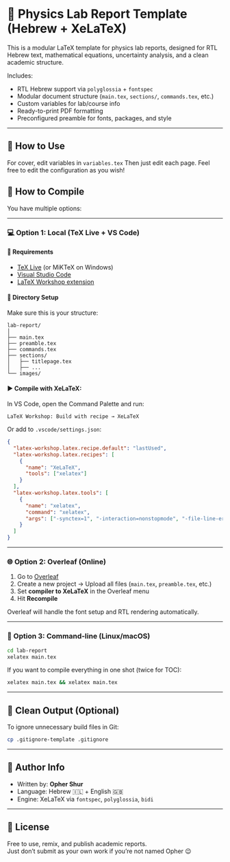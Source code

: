 # 📘 Physics Lab Report Template (Hebrew + XeLaTeX)

This is a modular LaTeX template for physics lab reports, designed for RTL Hebrew text, mathematical equations, uncertainty analysis, and a clean academic structure.

Includes:
- RTL Hebrew support via `polyglossia` + `fontspec`
- Modular document structure (`main.tex`, `sections/`, `commands.tex`, etc.)
- Custom variables for lab/course info
- Ready-to-print PDF formatting
- Preconfigured preamble for fonts, packages, and style

---

## 🦌 How to Use
For cover, edit variables in `variables.tex`
Then just edit each page. Feel free to edit the configuration as you wish!

## 🚀 How to Compile

You have multiple options:

---

### 💻 Option 1: **Local (TeX Live + VS Code)**

#### 🔧 Requirements
- [TeX Live](https://www.tug.org/texlive/) (or MiKTeX on Windows)
- [Visual Studio Code](https://code.visualstudio.com/)
- [LaTeX Workshop extension](https://marketplace.visualstudio.com/items?itemName=James-Yu.latex-workshop)

#### 📂 Directory Setup
Make sure this is your structure:

```
lab-report/
│
├── main.tex
├── preamble.tex
├── commands.tex
├── sections/
│   ├── titlepage.tex
│   ├── ...
└── images/
```

#### ▶️ Compile with XeLaTeX:
In VS Code, open the Command Palette and run:
```
LaTeX Workshop: Build with recipe → XeLaTeX
```

Or add to `.vscode/settings.json`:
```json
{
  "latex-workshop.latex.recipe.default": "lastUsed",
  "latex-workshop.latex.recipes": [
    {
      "name": "XeLaTeX",
      "tools": ["xelatex"]
    }
  ],
  "latex-workshop.latex.tools": [
    {
      "name": "xelatex",
      "command": "xelatex",
      "args": ["-synctex=1", "-interaction=nonstopmode", "-file-line-error", "%DOC%"]
    }
  ]
}
```

---

### 🌐 Option 2: **Overleaf (Online)**

1. Go to [Overleaf](https://www.overleaf.com/)
2. Create a new project → Upload all files (`main.tex`, `preamble.tex`, etc.)
3. Set **compiler to XeLaTeX** in the Overleaf menu
4. Hit **Recompile**

Overleaf will handle the font setup and RTL rendering automatically.

---

### 🐧 Option 3: **Command-line (Linux/macOS)**

```bash
cd lab-report
xelatex main.tex
```

If you want to compile everything in one shot (twice for TOC):

```bash
xelatex main.tex && xelatex main.tex
```

---

## 🧼 Clean Output (Optional)

To ignore unnecessary build files in Git:
```bash
cp .gitignore-template .gitignore
```

---

## 🧠 Author Info

- Written by: **Opher Shur**
- Language: Hebrew 🇮🇱 + English 🇬🇧
- Engine: XeLaTeX via `fontspec`, `polyglossia`, `bidi`

---

## 📄 License

Free to use, remix, and publish academic reports.  
Just don’t submit as your own work if you’re not named Opher 😉
